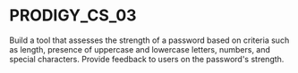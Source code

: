 # PRODIGY_CS_03

Build a tool that assesses the strength of a password based on criteria such as length, presence of uppercase and lowercase letters, numbers, and special characters. Provide feedback to users on the password's strength.
